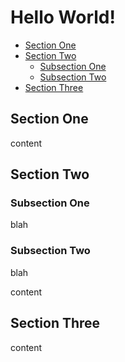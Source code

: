 # Hello World!

[](toc)

*   [Section One](#section-one)
*   [Section Two](#section-two)
    *   [Subsection One](#subsection-one)
    *   [Subsection Two](#subsection-two)
*   [Section Three](#section-three)

## Section One

content

## Section Two

### Subsection One

blah

### Subsection Two

blah

content

## Section Three

content
